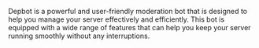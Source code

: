 Depbot is a powerful and user-friendly moderation bot that is designed to help you manage your server effectively and efficiently. This bot is equipped with a wide range of features that can help you keep your server running smoothly without any interruptions.

